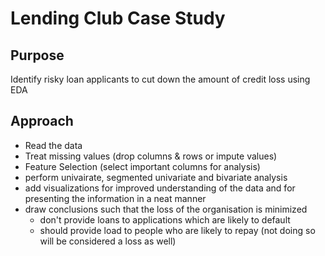 # Lending Club Case Study

## Purpose
Identify risky loan applicants to cut down the amount of credit loss using EDA

## Approach
- Read the data
- Treat missing values (drop columns & rows or impute values)
- Feature Selection (select important columns for analysis)
- perform univairate, segmented univariate and bivariate analysis 
- add visualizations for improved understanding of the data and for presenting the information in a neat manner
- draw conclusions such that the loss of the organisation is minimized
    - don't provide loans to applications which are likely to default
    - should provide load to people who are likely to repay (not doing so will be considered a loss as well)
